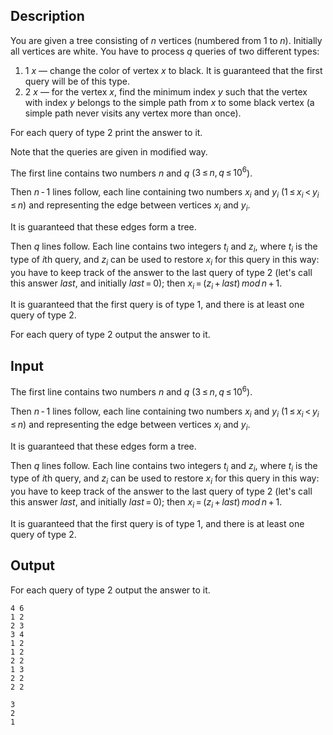 ## Description

<div><p>You are given a tree consisting of <span class="tex-span"><i>n</i></span> vertices (numbered from <span class="tex-span">1</span> to <span class="tex-span"><i>n</i></span>). Initially all vertices are white. You have to process <span class="tex-span"><i>q</i></span> queries of two different types:</p><ol> <li> <span class="tex-span">1</span> <span class="tex-span"><i>x</i></span> — change the color of vertex <span class="tex-span"><i>x</i></span> to black. It is guaranteed that the first query will be of this type. </li><li> <span class="tex-span">2</span> <span class="tex-span"><i>x</i></span> — for the vertex <span class="tex-span"><i>x</i></span>, find the minimum index <span class="tex-span"><i>y</i></span> such that the vertex with index <span class="tex-span"><i>y</i></span> belongs to the simple path from <span class="tex-span"><i>x</i></span> to some black vertex (a simple path never visits any vertex more than once). </li></ol><p>For each query of type <span class="tex-span">2</span> print the answer to it.</p><p><span class="tex-font-style-bf">Note that the queries are given in modified way</span>.</p></div><div class="input-specification"><p>The first line contains two numbers <span class="tex-span"><i>n</i></span> and <span class="tex-span"><i>q</i></span> (<span class="tex-span">3 ≤ <i>n</i>, <i>q</i> ≤ 10<sup class="upper-index">6</sup></span>).</p><p>Then <span class="tex-span"><i>n</i> - 1</span> lines follow, each line containing two numbers <span class="tex-span"><i>x</i><sub class="lower-index"><i>i</i></sub></span> and <span class="tex-span"><i>y</i><sub class="lower-index"><i>i</i></sub></span> (<span class="tex-span">1 ≤ <i>x</i><sub class="lower-index"><i>i</i></sub> &lt; <i>y</i><sub class="lower-index"><i>i</i></sub> ≤ <i>n</i></span>) and representing the edge between vertices <span class="tex-span"><i>x</i><sub class="lower-index"><i>i</i></sub></span> and <span class="tex-span"><i>y</i><sub class="lower-index"><i>i</i></sub></span>.</p><p>It is guaranteed that these edges form a tree.</p><p>Then <span class="tex-span"><i>q</i></span> lines follow. Each line contains two integers <span class="tex-span"><i>t</i><sub class="lower-index"><i>i</i></sub></span> and <span class="tex-span"><i>z</i><sub class="lower-index"><i>i</i></sub></span>, where <span class="tex-span"><i>t</i><sub class="lower-index"><i>i</i></sub></span> is the type of <span class="tex-span"><i>i</i></span>th query, and <span class="tex-span"><i>z</i><sub class="lower-index"><i>i</i></sub></span> can be used to restore <span class="tex-span"><i>x</i><sub class="lower-index"><i>i</i></sub></span> for this query in this way: you have to keep track of the answer to the last query of type <span class="tex-span">2</span> (let's call this answer <span class="tex-span"><i>last</i></span>, and initially <span class="tex-span"><i>last</i> = 0</span>); then <span class="tex-span"><i>x</i><sub class="lower-index"><i>i</i></sub> = (<i>z</i><sub class="lower-index"><i>i</i></sub> + <i>last</i>) <i>mod</i> <i>n</i> + 1</span>.</p><p>It is guaranteed that the first query is of type <span class="tex-span">1</span>, and there is at least one query of type <span class="tex-span">2</span>.</p></div><div class="output-specification"><p>For each query of type <span class="tex-span">2</span> output the answer to it.</p></div>

## Input

<p>The first line contains two numbers <span class="tex-span"><i>n</i></span> and <span class="tex-span"><i>q</i></span> (<span class="tex-span">3 ≤ <i>n</i>, <i>q</i> ≤ 10<sup class="upper-index">6</sup></span>).</p><p>Then <span class="tex-span"><i>n</i> - 1</span> lines follow, each line containing two numbers <span class="tex-span"><i>x</i><sub class="lower-index"><i>i</i></sub></span> and <span class="tex-span"><i>y</i><sub class="lower-index"><i>i</i></sub></span> (<span class="tex-span">1 ≤ <i>x</i><sub class="lower-index"><i>i</i></sub> &lt; <i>y</i><sub class="lower-index"><i>i</i></sub> ≤ <i>n</i></span>) and representing the edge between vertices <span class="tex-span"><i>x</i><sub class="lower-index"><i>i</i></sub></span> and <span class="tex-span"><i>y</i><sub class="lower-index"><i>i</i></sub></span>.</p><p>It is guaranteed that these edges form a tree.</p><p>Then <span class="tex-span"><i>q</i></span> lines follow. Each line contains two integers <span class="tex-span"><i>t</i><sub class="lower-index"><i>i</i></sub></span> and <span class="tex-span"><i>z</i><sub class="lower-index"><i>i</i></sub></span>, where <span class="tex-span"><i>t</i><sub class="lower-index"><i>i</i></sub></span> is the type of <span class="tex-span"><i>i</i></span>th query, and <span class="tex-span"><i>z</i><sub class="lower-index"><i>i</i></sub></span> can be used to restore <span class="tex-span"><i>x</i><sub class="lower-index"><i>i</i></sub></span> for this query in this way: you have to keep track of the answer to the last query of type <span class="tex-span">2</span> (let's call this answer <span class="tex-span"><i>last</i></span>, and initially <span class="tex-span"><i>last</i> = 0</span>); then <span class="tex-span"><i>x</i><sub class="lower-index"><i>i</i></sub> = (<i>z</i><sub class="lower-index"><i>i</i></sub> + <i>last</i>) <i>mod</i> <i>n</i> + 1</span>.</p><p>It is guaranteed that the first query is of type <span class="tex-span">1</span>, and there is at least one query of type <span class="tex-span">2</span>.</p>

## Output

<p>For each query of type <span class="tex-span">2</span> output the answer to it.</p>





```input1
4 6
1 2
2 3
3 4
1 2
1 2
2 2
1 3
2 2
2 2

```




```output1
3
2
1

```


